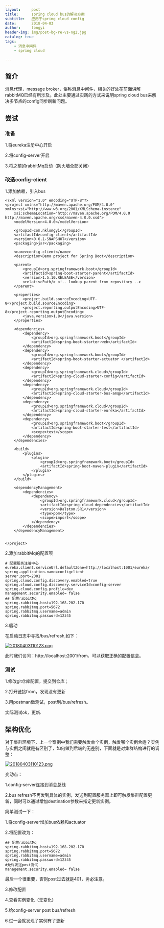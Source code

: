 ```yaml
---
layout:     post
title:      spring cloud bus的解决方案
subtitle:   应用于spring cloud config
date:       2018-04-03
author:     longyi
header-img: img/post-bg-re-vs-ng2.jpg
catalog: true
tags:
    - 消息中间件
    - spring cloud
    
---
```


## 简介

消息代理，message broker，俗称消息中间件，相关的好处在前面讲解rabbitMQ已经有所涉及。此处主要通过实践的方式来说明spring cloud bus来解决多节点的config同步刷新问题。

## 尝试

### 准备

1.将eureka注册中心开启

2.将config-server开启

3.将之前的rabbitMq启动（防火墙全部关闭）

### 改造config-client

1.添加依赖，引入bus

    <?xml version="1.0" encoding="UTF-8"?>
    <project xmlns="http://maven.apache.org/POM/4.0.0" xmlns:xsi="http://www.w3.org/2001/XMLSchema-instance"
    	xsi:schemaLocation="http://maven.apache.org/POM/4.0.0 http://maven.apache.org/xsd/maven-4.0.0.xsd">
    	<modelVersion>4.0.0</modelVersion>
    
    	<groupId>com.nklongyi</groupId>
    	<artifactId>config-client</artifactId>
    	<version>0.0.1-SNAPSHOT</version>
    	<packaging>jar</packaging>
    
    	<name>config-client</name>
    	<description>Demo project for Spring Boot</description>
    
    	<parent>
    		<groupId>org.springframework.boot</groupId>
    		<artifactId>spring-boot-starter-parent</artifactId>
    		<version>1.5.10.RELEASE</version>
    		<relativePath/> <!-- lookup parent from repository -->
    	</parent>
    
    	<properties>
    		<project.build.sourceEncoding>UTF-8</project.build.sourceEncoding>
    		<project.reporting.outputEncoding>UTF-8</project.reporting.outputEncoding>
    		<java.version>1.8</java.version>
    	</properties>
    
    	<dependencies>
    		<dependency>
    			<groupId>org.springframework.boot</groupId>
    			<artifactId>spring-boot-starter-web</artifactId>
    		</dependency>
    		<dependency>
    			<groupId>org.springframework.boot</groupId>
    			<artifactId>spring-boot-starter-actuator </artifactId>
    		</dependency>
    		<dependency>
    			<groupId>org.springframework.cloud</groupId>
    			<artifactId>spring-cloud-starter-config</artifactId>
    		</dependency>
    		<dependency>
    			<groupId>org.springframework.cloud</groupId>
    			<artifactId>spring-cloud-starter-bus-amqp</artifactId>
    		</dependency>
    		<dependency>
    			<groupId>org.springframework.cloud</groupId>
    			<artifactId>spring-cloud-starter-eureka</artifactId>
    		</dependency>
    		<dependency>
    			<groupId>org.springframework.boot</groupId>
    			<artifactId>spring-boot-starter-test</artifactId>
    			<scope>test</scope>
    		</dependency>
    	</dependencies>
    
    	<build>
    		<plugins>
    			<plugin>
    				<groupId>org.springframework.boot</groupId>
    				<artifactId>spring-boot-maven-plugin</artifactId>
    			</plugin>
    		</plugins>
    	</build>
    
    	<dependencyManagement>
    		<dependencies>
    			<dependency>
    				<groupId>org.springframework.cloud</groupId>
    				<artifactId>spring-cloud-dependencies</artifactId>
    				<version>Dalston.SR1</version>
    				<type>pom</type>
    				<scope>import</scope>
    			</dependency>
    		</dependencies>
    	</dependencyManagement>
    
    
    </project>
    

2.添加rabbitMq的配置项
    
    # 配置服务注册中心
    eureka.client.serviceUrl.defaultZone=http://localhost:1001/eureka/
    spring.application.name=configclient
    server.port=2001
    spring.cloud.config.discovery.enabled=true
    spring.cloud.config.discovery.serviceId=config-server
    spring.cloud.config.profile=dev
    management.security.enabled= false
    ## 配置rabbitMq
    spring.rabbitmq.host=192.168.202.170
    spring.rabbitmq.port=5672
    spring.rabbitmq.username=admin
    spring.rabbitmq.password=12345

3.启动

在启动日志中寻找/bus/refresh,如下：

[![20180403110123.png](https://s7.postimg.org/po0ygsr4r/20180403110123.png)](https://postimg.org/image/tkeacsc47/)

此时我们访问：http://localhost:2001/from，可以获取正确的配置信息。

### 测试

1.修改git仓库配置，提交到仓库；

2.打开链接from，发现没有更新

3.用postman做测试，post到/bus/refresh。

实际测试ok，更新.

## 架构优化

对于集群环境下，上一个案例中我们需要触发单个实例，触发哪个实例合适？实例与实例之间就是有区别了，如何做到后端的无差别，下面就是对集群结构进行的调整：

[![20180403110123.png](https://s7.postimg.org/6wz16k497/20180403110123.png)](https://postimg.org/image/r4cgyv1qf/)

变动点：

1.config-server连接到消息总线

2.bus refresh不再发到具体的实例，发送到配置服务器上即可触发集群配置更新，同时可以通过增加destination参数来指定更新实例。


简单测试一下：

1.将config-server增加bus依赖和actuator

2.将配置改为：

    ## 配置rabbitMq
    spring.rabbitmq.host=192.168.202.170
    spring.rabbitmq.port=5672
    spring.rabbitmq.username=admin
    spring.rabbitmq.password=12345
    #允许发送post测试
    management.security.enabled= false

最后一个很重要，否则post过去就是401，务必注意。

3.修改配置

4.查看实例变化（无变化）

5.给config-server post bus/refresh

6.过一会就发现了实例有了更新





